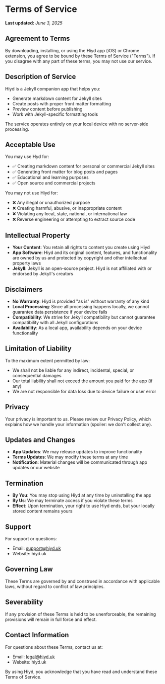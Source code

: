 # Terms of Service

**Last updated:** _June 3, 2025_

## Agreement to Terms

By downloading, installing, or using the Hiyd app (iOS) or Chrome extension, you agree to be bound by these Terms of Service ("Terms"). If you disagree with any part of these terms, you may not use our service.

## Description of Service

Hiyd is a Jekyll companion app that helps you:

- Generate markdown content for Jekyll sites
- Create posts with proper front matter formatting
- Preview content before publishing
- Work with Jekyll-specific formatting tools

The service operates entirely on your local device with no server-side processing.

## Acceptable Use

You may use Hyd for:

- ✅ Creating markdown content for personal or commercial Jekyll sites
- ✅ Generating front matter for blog posts and pages
- ✅ Educational and learning purposes
- ✅ Open source and commercial projects

You may not use Hiyd for:

- ❌ Any illegal or unauthorized purpose
- ❌ Creating harmful, abusive, or inappropriate content
- ❌ Violating any local, state, national, or international law
- ❌ Reverse engineering or attempting to extract source code

## Intellectual Property

- **Your Content**: You retain all rights to content you create using Hiyd
- **App Software**: Hiyd and its original content, features, and functionality are owned by us and protected by copyright and other intellectual property laws
- **Jekyll**: Jekyll is an open-source project. Hiyd is not affiliated with or endorsed by Jekyll's creators

## Disclaimers

- **No Warranty**: Hiyd is provided "as is" without warranty of any kind
- **Local Processing**: Since all processing happens locally, we cannot guarantee data persistence if your device fails
- **Compatibility**: We strive for Jekyll compatibility but cannot guarantee compatibility with all Jekyll configurations
- **Availability**: As a local app, availability depends on your device functionality

## Limitation of Liability

To the maximum extent permitted by law:

- We shall not be liable for any indirect, incidental, special, or consequential damages
- Our total liability shall not exceed the amount you paid for the app (if any)
- We are not responsible for data loss due to device failure or user error

## Privacy

Your privacy is important to us. Please review our Privacy Policy, which explains how we handle your information (spoiler: we don't collect any).

## Updates and Changes

- **App Updates**: We may release updates to improve functionality
- **Terms Updates**: We may modify these terms at any time
- **Notification**: Material changes will be communicated through app updates or our website

## Termination

- **By You**: You may stop using Hiyd at any time by uninstalling the app
- **By Us**: We may terminate access if you violate these terms
- **Effect**: Upon termination, your right to use Hiyd ends, but your locally stored content remains yours

## Support

For support or questions:

- Email: <support@hiyd.uk>
- Website: hiyd.uk

## Governing Law

These Terms are governed by and construed in accordance with applicable laws, without regard to conflict of law principles.

## Severability

If any provision of these Terms is held to be unenforceable, the remaining provisions will remain in full force and effect.

## Contact Information

For questions about these Terms, contact us at:

- Email: <legal@hiyd.uk>
- Website: hiyd.uk

By using Hiyd, you acknowledge that you have read and understand these Terms of Service.
